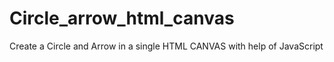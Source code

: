 # Circle_arrow_html_canvas

Create a Circle and Arrow in a single HTML CANVAS with help of JavaScript
